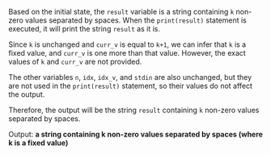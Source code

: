 Based on the initial state, the `result` variable is a string containing `k` non-zero values separated by spaces. When the `print(result)` statement is executed, it will print the string `result` as it is.

Since `k` is unchanged and `curr_v` is equal to `k+1`, we can infer that `k` is a fixed value, and `curr_v` is one more than that value. However, the exact values of `k` and `curr_v` are not provided.

The other variables `n`, `idx`, `idx_v`, and `stdin` are also unchanged, but they are not used in the `print(result)` statement, so their values do not affect the output.

Therefore, the output will be the string `result` containing `k` non-zero values separated by spaces.

Output: **a string containing k non-zero values separated by spaces (where k is a fixed value)**